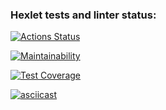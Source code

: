 ### Hexlet tests and linter status:
[![Actions Status](https://github.com/Karen2485/frontend-project-46/workflows/hexlet-check/badge.svg)](https://github.com/Karen2485/frontend-project-46/actions)

[![Maintainability](https://api.codeclimate.com/v1/badges/b99d91d1e4bb98b6bedb/maintainability)](https://codeclimate.com/github/Karen2485/frontend-project-46/maintainability)

[![Test Coverage](https://api.codeclimate.com/v1/badges/b99d91d1e4bb98b6bedb/test_coverage)](https://codeclimate.com/github/Karen2485/frontend-project-46/test_coverage)

[![asciicast](https://asciinema.org/a/KIFp4uSdqCZWsV5NSgzQtQ2zx.svg)](https://asciinema.org/a/KIFp4uSdqCZWsV5NSgzQtQ2zx)